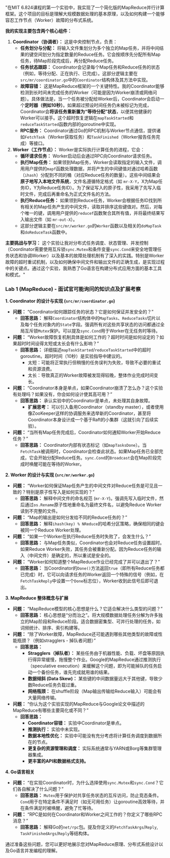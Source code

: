 "在MIT 6.824课程的第一个实验中，我实现了一个简化版的MapReduce并行计算框架。这个项目的目标是理解大规模数据处理的基本原理，以及如何构建一个能够容忍工作节点（Worker）故障的分布式系统。

**我的实现主要包含两个核心组件：**

1. **Coordinator（协调者）：** 这是中央控制节点，负责：
   - **任务划分与分配：** 将输入文件集划分为多个独立的Map任务，并将中间结果的键空间划分为指定数量的Reduce任务。它会按顺序先分配所有Map任务，待Map阶段完成后，再分配Reduce任务。
   - **任务状态跟踪：** Coordinator会记录每个Map任务和Reduce任务的状态（例如，等待分配、正在执行、已完成）。这部分逻辑主要在`src/mr/coordinator.go`中的`Coordinator`结构体及其方法中实现。
   - **故障容错：** 这是MapReduce框架的一个关键特性。我的Coordinator能够检测到长时间未完成任务的Worker（可能是因为Worker崩溃或网络问题）。具体做法是，当一个任务被分配给Worker后，Coordinator会启动一个**定时器（例如10秒）**。如果超过预设时间任务仍未被标记为完成，Coordinator会**将该任务重新置为“等待分配”状态**，以便其他健康的Worker可以接手。这个超时恢复逻辑在`mapTaskStarted`和`reduceTaskStarted`函数内部的goroutine中实现。
   - **RPC服务：** Coordinator通过Go的RPC机制与Worker节点通信，提供诸如`FetchTask`（Worker获取任务）和`TaskFinished`（Worker报告任务完成）等接口。
2. **Worker（工作节点）：** Worker是实际执行计算任务的进程，它会：
   - **循环请求任务：** Worker启动后会通过RPC向Coordinator请求任务。
   - **执行Map任务：** 如果领到Map任务，Worker会读取指定的输入文件，调用用户提供的`mapf`函数处理数据，并将产生的中间键值对通过哈希函数（`ihash`）分配到不同的桶（对应Reduce任务的数量）。这些中间结果会**原子地写入本地文件系统**，文件名遵循特定格式（如 `mr-X-Y`，X为Map任务ID，Y为Reduce任务ID）。为了保证写入的原子性，我采用了先写入临时文件，完成后再重命名为正式文件名的方法。
   - **执行Reduce任务：** 如果领到Reduce任务，Worker会根据任务ID找到所有相关的Map任务产生的中间文件，读取并排序这些键值对。然后，对每个唯一的键，调用用户提供的`reducef`函数聚合其所有值，并将最终结果写入输出文件（如 `mr-out-X`）。
   - 这部分逻辑主要在`src/mr/worker.go`的`Worker`函数以及相关的`doMapTask`和`doReduceTask`函数中。

**主要挑战与学习：** 这个实验让我对分布式任务调度、状态管理、并发控制（Coordinator需要使用互斥锁`sync.Mutex`和条件变量`sync.Cond`来安全地管理任务状态和协调Worker）以及基本的故障处理机制有了深入的实践。特别是Worker故障的超时重试机制，以及如何确保中间文件和输出文件的正确生成，是实现过程中的关键点。通过这个实验，我熟悉了Go语言在构建分布式应用方面的基本工具和模式。"

### Lab 1 (MapReduce) - 面试官可能询问的知识点及扩展考察

**1. Coordinator 的设计与实现 (`src/mr/coordinator.go`)**

- **问题：** “Coordinator如何跟踪任务的状态？它是如何保证并发安全的？”
  - **回答思路：** 解释`Coordinator`结构体中的`MapTasks`、`ReduceTasks`切片以及每个任务对象内的`State`字段。强调所有对这些共享状态的访问都通过全局互斥锁`Mutex`保护。可以提及`sync.Cond`用于Worker在无任务时等待。
- **问题：** “Worker故障恢复机制具体是如何工作的？超时时间是如何设定的？如果超时时间设得太短或太长会有什么影响？”
  - **回答思路：** 详细描述`mapTaskStarted`/`reduceTaskStarted`中的超时goroutine。超时时间（10秒）是实验指导中建议的。
    - 太短：可能将正常执行但稍慢的任务误判为失败，导致不必要的重试和资源浪费。
    - 太长：导致真正的Worker故障被发现得较晚，整体作业完成时间变长。
- **问题：** “Coordinator本身是单点，如果Coordinator崩溃了怎么办？这个实验有处理吗？如果没有，你会如何设计使其高可用？”
  - **回答思路：** 承认实验中的Coordinator是单点，未处理其自身故障。
    - **扩展思考：** 可以引入备用Coordinator（standby master），或者使用像ZooKeeper这样的协调服务来选举新的Coordinator，甚至将Coordinator本身设计成一个基于Raft的小集群（这就引向了后续实验）。
- **问题：** “当所有Map任务完成后，Coordinator如何通知Worker开始Reduce任务？”
  - **回答思路：** Coordinator内部有状态标记（如`mapTasksDone`）。当`FetchTask`被调用时，Coordinator会检查此状态。如果Map任务已全部完成，它会开始分配Reduce任务。`sync.Cond`的`Broadcast`会在Map阶段完成时唤醒可能在等待的Worker。

**2. Worker 的设计与实现 (`src/mr/worker.go`)**

- **问题：** “Worker如何保证Map任务产生的中间文件对Reduce任务是可见且一致的？特别是原子性写入是如何实现的？”
  - **回答思路：** 解释中间文件的命名规范 (`mr-X-Y`)。强调先写入临时文件，然后通过`os.Rename`原子性地重命名为最终文件名，以避免Reduce Worker读到不完整的文件。
- **问题：** “Map的输出是如何分发给不同的Reduce任务的？”
  - **回答思路：** 解释`ihash(key) % NReduce`的哈希分区策略，确保相同的键会被同一个Reduce Worker处理。
- **问题：** “如果一个Worker在执行Reduce任务时失败了，会发生什么？”
  - **回答思路：** 与Map任务类似，Coordinator也会对Reduce任务设置超时。如果Reduce Worker失败，其任务会被重新分配。因为Reduce任务的输入（中间文件）是确定的，所以重试是安全的。
- **问题：** “Worker如何知道整个MapReduce作业已经完成了并可以退出了？”
  - **回答思路：** 当Coordinator的`Done()`方法返回`true`（即所有Reduce任务都已完成）时，它可以向请求任务的Worker返回一个特殊的信号（例如，在`FetchTaskReply`中设置一个`Done`标志位），Worker收到此信号后即可退出。

**3. MapReduce 整体概念与扩展**

- **问题：** “MapReduce模型的核心思想是什么？它适合解决什么类型的问题？”
  - **回答思路：** 核心思想是“分而治之”。将大规模数据处理任务分解为许多独立的Map阶段和Reduce阶段。适合数据密集型、可并行处理的任务，如词频统计、排序、索引构建等。
- **问题：** “除了Worker故障，MapReduce还可能遇到哪些其他类型的故障或性能瓶颈？（例如stragglers - 掉队者问题）”
  - **回答思路：**
    - **Stragglers（掉队者）：** 某些任务由于机器性能、负载、坏盘等原因执行得异常缓慢，拖慢整个作业。Google的MapReduce通过推测执行（speculative execution）来缓解这个问题，即为可能掉队的任务启动一个备份任务，谁先完成就用谁的结果。
    - **数据倾斜 (Data Skew)：** 某些键的中间数据量远大于其他键，导致少数Reduce任务负载过重。
    - **网络瓶颈：** 在shuffle阶段（Map输出传输给Reduce输入）可能会有大量网络传输。
- **问题：** “你认为这个实验实现的MapReduce与Google论文中描述的MapReduce有哪些主要简化或不同？”
  - **回答思路：**
    - **Coordinator容错：** 实验中Coordinator是单点。
    - **推测执行：** 实验中未实现。
    - **数据本地性优化：** 实验中可能没有充分考虑将计算任务调度到数据所在的节点。
    - **更复杂的资源管理和调度：** 实际系统通常与YARN或Borg等集群管理器集成。
    - **更丰富的API和数据格式支持。**

**4. Go语言相关**

- **问题：** “在实现Coordinator时，为什么选择使用`sync.Mutex`和`sync.Cond`？它们各自解决了什么问题？”
  - **回答思路：** `Mutex`用于保护对共享任务状态的互斥访问，防止竞态条件。`Cond`用于在特定条件不满足时（如无可用任务）让goroutine高效等待，并在条件满足时被唤醒，避免了忙等待。
- **问题：** “RPC是如何在Coordinator和Worker之间工作的？你定义了哪些RPC消息？”
  - **回答思路：** 解释Go的`net/rpc`包。提及你定义的`FetchTaskArgs`/`Reply`, `TaskFinishedArgs`/`Reply`等结构体。

通过准备这些问题，您可以更好地展示您对MapReduce原理、分布式系统设计以及Go语言并发编程的理解。